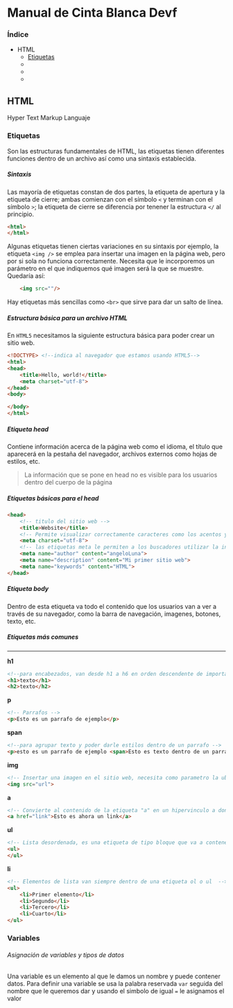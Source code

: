 # Manual de Cinta Blanca Devf
### Índice

* HTML
    * [Etiquetas](###Variables)
    * 
    * 
    * 

## HTML
Hyper Text Markup Languaje 

### Etiquetas
Son las estructuras fundamentales de HTML, las etiquetas tienen diferentes funciones dentro de un archivo así como una sintaxis establecida.

##### Sintaxis
Las mayoría de etiquetas constan de dos partes, la etiqueta de apertura y la etiqueta de cierre; ambas comienzan con el símbolo `<` y terminan con el símbolo `>`; la etiqueta de cierre se diferencia por tenener la estructura `</` al principio.   
```html
<html>
</html>
```
Algunas etiquetas tienen ciertas variaciones en su sintaxis por ejemplo, la etiqueta `<img />` se emplea para insertar una imagen en la página web, pero por si sola no funciona correctamente. Necesita que le incorporemos un parámetro en el que indiquemos qué imagen será la que se muestre. Quedaría así:
```html
    <img src=""/>
```

Hay etiquetas más sencillas como `<br>` que sirve para dar un salto de línea. 

##### Estructura básica para un archivo HTML
En `HTML5` necesitamos la siguiente estructura básica para poder crear un sitio web.

```html
<!DOCTYPE> <!--indica al navegador que estamos usando HTML5-->
<html>
<head>
    <title>Hello, world!</title>
    <meta charset="utf-8">
</head>
<body>

</body>
</html>
```

##### Etiqueta head
Contiene información acerca de la página web como el idioma, el título que aparecerá en la pestaña del navegador, archivos externos como hojas de estilos, etc. 
> La información que se pone en head no es visible para los usuarios dentro del cuerpo de la página

##### Etiquetas básicas para el head
```html
<head>
    <!-- titulo del sitio web -->
    <title>Website</title> 
    <!-- Permite visualizar correctamente caracteres como los acentos y las Ñ -->
    <meta charset="utf-8">
    <!-- las etiquetas meta le permiten a los buscadores utilizar la información para un mejor posicionamiento en los resultados de busquedas -->
    <meta name="author" content="angeloLuna">
    <meta name="description" content="Mi primer sitio web">
    <meta name="keywords" content="HTML">
</head>
```
##### Etiqueta body
Dentro de esta etiqueta va todo el contenido que los usuarios van a ver a través de su navegador, como la barra de navegación, imagenes, botones, texto, etc.

##### Etiquetas más comunes
---
**h1**
```html
<!--para encabezados, van desde h1 a h6 en orden descendente de importancia, se usan para estructurar títulos y subtitulos -->
<h1>texto</h1>
<h2>texto</h2>
```
**p**
```html
<!-- Parrafos -->
<p>Esto es un parrafo de ejemplo</p>
```
**span**
```html
<!--para agrupar texto y poder darle estilos dentro de un parrafo -->
<p>esto es un parrafo de ejemplo <span>Esto es texto dentro de un parrafo</span></p>
```
**img**
```html
<!-- Insertar una imagen en el sitio web, necesita como parametro la ubicación de la imagen, ya sea en el equipo o una direccion url -->
<img src="url">
```
**a**
```html
<!-- Convierte al contenido de la etiqueta "a" en un hipervinculo a donde est´é especificado dentro del parametro "href" -->
<a href="link">Esto es ahora un link</a>
```
**ul**
```html
<!-- Lista desordenada, es una etiqueta de tipo bloque que va a contener elementos de lista -->
<ul>
</ul>
```
**li**
```html
<!-- Elementos de lista van siempre dentro de una etiqueta ol o ul  -->
<ul>
    <li>Primer elemento</li>
    <li>Segundo</li>
    <li>Tercero</li>
    <li>Cuarto</li>
</ul>
```






### Variables

###### Asignación de variables y tipos de datos
Una variable es un elemento al que le damos un nombre y puede contener datos.
Para definir una variable se usa la palabra reservada `var` seguida del nombre que le queremos dar y usando el simbolo de igual `=` le asignamos el valor 